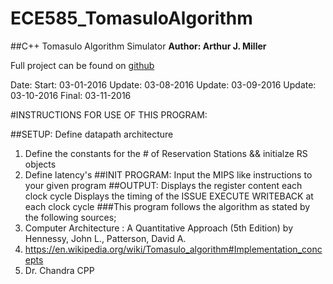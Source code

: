# ECE585_TomasuloAlgorithm
##C++ Tomasulo Algorithm Simulator
**Author:   Arthur J. Miller**

Full project can be found on [github](www.github.com/milleraj66/ECE585_TomasuloAlgorithm)

Date:
 Start:  03-01-2016
 Update: 03-08-2016
 Update: 03-09-2016
 Update:  03-10-2016
 Final:  03-11-2016
 
#INSTRUCTIONS FOR USE OF THIS PROGRAM:

##SETUP:
Define datapath architecture
1. Define the constants for the # of Reservation Stations && initialze RS objects
2. Define latency's
##INIT PROGRAM:
Input the MIPS like instructions to your given program
##OUTPUT:
Displays the register content each clock cycle
Displays the timing of the ISSUE EXECUTE WRITEBACK at each clock cycle
###This program follows the algorithm as stated by the following sources;
1. Computer Architecture : A Quantitative Approach (5th Edition) by Hennessy, John L., Patterson, David A.
2. https://en.wikipedia.org/wiki/Tomasulo_algorithm#Implementation_concepts
3. Dr. Chandra CPP


 
